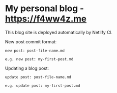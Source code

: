 # My personal blog - https://f4ww4z.me

This blog site is deployed automatically by Netlify CI.

New post commit format:

```
new post: post-file-name.md

e.g. new post: my-first-post.md
```

Updating a blog post:

```
update post: post-file-name.md

e.g. update post: my-first-post.md
```
